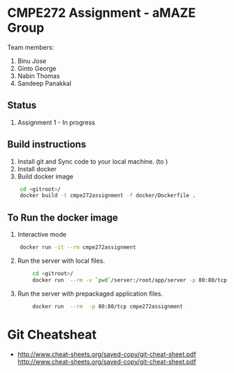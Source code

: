 # CMPE272 Assignment - aMAZE Group

Team members: 
1. Binu Jose
2. Ginto George
3. Nabin Thomas
4. Sandeep Panakkal

## Status

1. Assignment 1 - In progress

## Build instructions
1. Install git and Sync code to your local machine. (to <gitroot>)
2. Install docker
3. Build docker image
```bash
    cd <gitroot>/ 
    docker build -t cmpe272assignment -f docker/Dockerfile .
```

## To Run the docker image
1. Interactive mode
```bash
    docker run -it --rm cmpe272assignment
```
2. Run the server with local files.
```bash
        cd <gitroot>/ 
        docker run  --rm -v `pwd`/server:/root/app/server -p 80:80/tcp cmpe272assignment
```
3. Run the server with prepackaged application files. 
```bash
        docker run  --rm  -p 80:80/tcp cmpe272assignment
```

# Git Cheatsheat
- http://www.cheat-sheets.org/saved-copy/git-cheat-sheet.pdf
http://www.cheat-sheets.org/saved-copy/git-cheat-sheet.pdf

